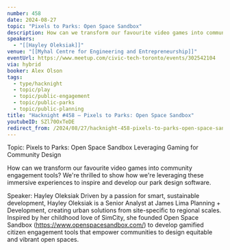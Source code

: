 ```yaml
---
number: 458
date: 2024-08-27
topic: "Pixels to Parks: Open Space Sandbox"
description: How can we transform our favourite video games into community engagement tools? We're thrilled to show how we're leveraging these immersive experiences to inspire and develop our park design software.
speakers:
  - "[[Hayley Oleksiak]]"
venue: "[[Myhal Centre for Engineering and Entrepreneurship]]"
eventUrl: https://www.meetup.com/civic-tech-toronto/events/302542104
via: hybrid
booker: Alex Olson
tags:
  - type/hacknight
  - topic/play
  - topic/public-engagement
  - topic/public-parks
  - topic/public-planning
title: "Hacknight #458 – Pixels to Parks: Open Space Sandbox"
youtubeID: SZl70OxTeDE
redirect_from: /2024/08/27/hacknight-458-pixels-to-parks-open-space-sandbox-with-hayley-oleksiak/
---
```

Topic: Pixels to Parks: Open Space Sandbox Leveraging Gaming for Community Design

How can we transform our favourite video games into community engagement tools? We're thrilled to show how we're leveraging these immersive experiences to inspire and develop our park design software.

Speaker: Hayley Oleksiak
Driven by a passion for smart, sustainable development, Hayley Oleksiak is a Senior Analyst at James Lima Planning + Development, creating urban solutions from site-specific to regional scales. Inspired by her childhood love of SimCity, she founded Open Space Sandbox (https://www.openspacesandbox.com/) to develop gamified citizen engagement tools that empower communities to design equitable and vibrant open spaces.
